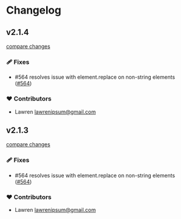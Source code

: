# Changelog


## v2.1.4

[compare changes](https://github.com/Baroshem/nuxt-security/compare/v2.1.3...v2.1.4)

### 🩹 Fixes

- #564 resolves issue with element.replace on non-string elements ([#564](https://github.com/Baroshem/nuxt-security/issues/564))

### ❤️ Contributors

- Lawren <lawrenipsum@gmail.com>

## v2.1.3

[compare changes](https://github.com/Baroshem/nuxt-security/compare/v2.1.2...v2.1.3)

### 🩹 Fixes

- #564 resolves issue with element.replace on non-string elements ([#564](https://github.com/Baroshem/nuxt-security/issues/564))

### ❤️ Contributors

- Lawren <lawrenipsum@gmail.com>

